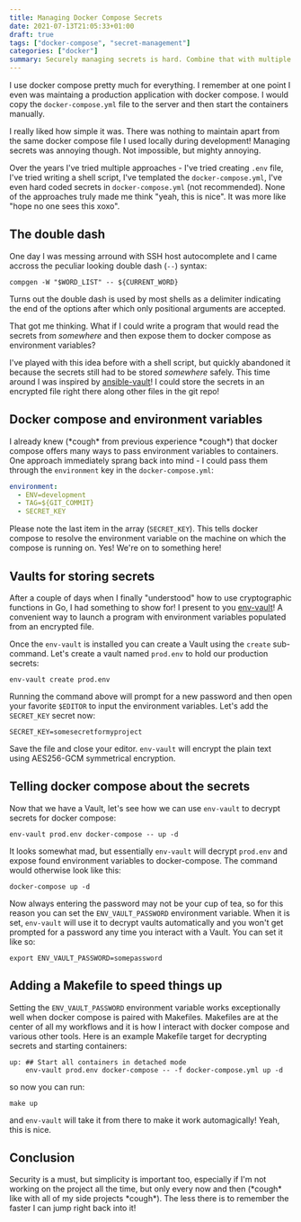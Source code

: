 ```yaml
---
title: Managing Docker Compose Secrets
date: 2021-07-13T21:05:33+01:00
draft: true
tags: ["docker-compose", "secret-management"]
categories: ["docker"]
summary: Securely managing secrets is hard. Combine that with multiple container environments and you got yourself a real challenge. In this post I aim to describe how I solved secret management for my personal projects.
---
```


I use docker compose pretty much for everything. I remember at one point I even was maintaing a production application with docker compose. I would copy the `docker-compose.yml` file to the server and then start the containers manually.

I really liked how simple it was. There was nothing to maintain apart from the same docker compose file I used locally during development! Managing secrets was annoying though. Not impossible, but mighty annoying.

Over the years I've tried multiple approaches - I've tried creating `.env` file, I've tried writing a shell script, I've templated the `docker-compose.yml`, I've even hard coded secrets in `docker-compose.yml` (not recommended). None of the approaches truly made me think "yeah, this is nice". It was more like "hope no one sees this xoxo".

## The double dash

One day I was messing arround with SSH host autocomplete and I came accross the peculiar looking double dash (`--`) syntax:

```shell
compgen -W "$WORD_LIST" -- ${CURRENT_WORD}
```

Turns out the double dash is used by most shells as a delimiter indicating the end of the options after which only positional arguments are accepted.

That got me thinking. What if I could write a program that would read the secrets from _somewhere_ and then expose them to docker compose as environment variables?

I've played with this idea before with a shell script, but quickly abandoned it because the secrets still had to be stored _somewhere_ safely. This time around I was inspired by [ansible-vault](https://docs.ansible.com/ansible/latest/cli/ansible-vault.html)! I could store the secrets in an encrypted file right there along other files in the git repo!

## Docker compose and environment variables

I already knew (\*cough\* from previous experience \*cough\*) that docker compose offers many ways to pass environment variables to containers. One approach immediately sprang back into mind - I could pass them through the `environment` key in the `docker-compose.yml`:

```yaml
environment:
  - ENV=development
  - TAG=${GIT_COMMIT}
  - SECRET_KEY
```

Please note the last item in the array (`SECRET_KEY`). This tells docker compose to resolve the environment variable on the machine on which the compose is running on. Yes! We're on to something here!

## Vaults for storing secrets

After a couple of days when I finally "understood" how to use cryptographic functions in Go, I had something to show for! I present to you [env-vault](https://github.com/romantomjak/env-vault)! A convenient way to launch a program with environment variables populated from an encrypted file.

Once the `env-vault` is installed you can create a Vault using the `create` sub-command. Let's create a vault named `prod.env` to hold our production secrets:

```shell
env-vault create prod.env
```

Running the command above will prompt for a new password and then open your favorite `$EDITOR` to input the environment variables. Let's add the `SECRET_KEY` secret now:

```shell
SECRET_KEY=somesecretformyproject
```

Save the file and close your editor. `env-vault` will encrypt the plain text using AES256-GCM symmetrical encryption.

## Telling docker compose about the secrets

Now that we have a Vault, let's see how we can use `env-vault` to decrypt secrets for docker compose:

```shell
env-vault prod.env docker-compose -- up -d
```

It looks somewhat mad, but essentially `env-vault` will decrypt `prod.env` and expose found environment variables to docker-compose. The command would otherwise look like this:

```shell
docker-compose up -d
```

Now always entering the password may not be your cup of tea, so for this reason you can set the `ENV_VAULT_PASSWORD` environment variable. When it is set, `env-vault` will use it to decrypt vaults automatically and you won't get prompted for a password any time you interact with a Vault. You can set it like so:

```shell
export ENV_VAULT_PASSWORD=somepassword
```

## Adding a Makefile to speed things up

Setting the `ENV_VAULT_PASSWORD` environment variable works exceptionally well when docker compose is paired with Makefiles. Makefiles are at the center of all my workflows and it is how I interact with docker compose and various other tools. Here is an example Makefile target for decrypting secrets and starting containers:

```make
up: ## Start all containers in detached mode
	env-vault prod.env docker-compose -- -f docker-compose.yml up -d
```

so now you can run:

```shell
make up
```

and `env-vault` will take it from there to make it work automagically! Yeah, this is nice.

## Conclusion

Security is a must, but simplicity is important too, especially if I'm not working on the project all the time, but only every now and then (\*cough\* like with all of my side projects \*cough\*). The less there is to remember the faster I can jump right back into it!
